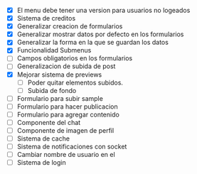- [x] El menu debe tener una version para usuarios no logeados
- [x] Sistema de creditos
- [x] Generalizar creacion de formularios
- [x] Generalizar mostrar datos por defecto en los formularios
- [x] Generalizar la forma en la que se guardan los datos 
- [x] Funcionalidad Submenus
- [ ] Campos obligatorios en los formularios
- [ ] Generalizacion de subida de post
- [x] Mejorar sistema de previews
    - [ ] Poder quitar elementos subidos.
    - [ ] Subida de fondo
- [ ] Formulario para subir sample
- [ ] Formulario para hacer publicacion 
- [ ] Formulario para agregar contenido
- [ ] Componente del chat 
- [ ] Componente de imagen de perfil
- [ ] Sistema de cache
- [ ] Sistema de notificaciones con socket
- [ ] Cambiar nombre de usuario en el 
- [ ] Sistema de login